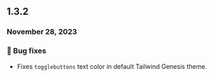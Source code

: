 ## 1.3.2

### November 28, 2023

### 🐛 Bug fixes

- Fixes `togglebuttons` text color in default Tailwind Genesis theme.